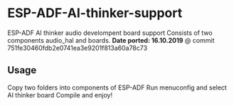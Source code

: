 # ESP-ADF-AI-thinker-support
ESP-ADF AI thinker audio develompent board support
Consists of two components audio_hal and boards.
**Date ported: 16.10.2019**  @ commit 751fe30460fdb2e0741ea3e9201f813a60a78c73


## Usage
Copy two folders into components of ESP-ADF
Run menuconfig and select AI thinker board
Compile and enjoy!

